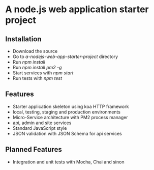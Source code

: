 # A node.js web application starter project

## Installation
- Download the source
- Go to *a-nodejs-web-app-starter-project* directory
- Run *npm install*
- Run *npm install pm2 -g*
- Start services with *npm start*
- Run tests with *npm test*

## Features
- Starter application skeleton using koa HTTP framework
- local, testing, staging and production environments
- Micro-Service architecture with PM2 process manager
- api, admin and site services
- Standard JavaScript style
- JSON validation with JSON Schema for api services

## Planned Features
- Integration and unit tests with Mocha, Chai and sinon
